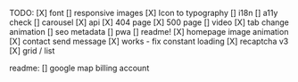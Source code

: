 TODO:
[X] font
[] responsive images
[X] Icon to typography
[] i18n
[] a11y check
[] carousel
[X] api
[X] 404 page
[X] 500 page
[] video
[X] tab change animation
[] seo metadata
[] pwa
[] readme!
[X] homepage image animation
[X] contact send message
[X] works - fix constant loading
[X] recaptcha v3
[X] grid / list

readme:
[] google map billing account